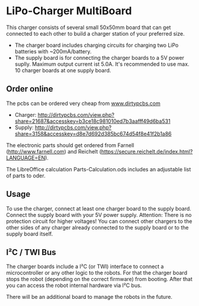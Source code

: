 LiPo-Charger MultiBoard
=======================
This charger consists of several small 50x50mm board that can get connected to each other to build a charger station of your preferred size.
* The charger board includes charging circuits for charging two LiPo batteries with ~200mA/battery.
* The supply board is for connecting the charger boards to a 5V power suplly. Maximum output current ist 5.0A. It's recommended to use max. 10 charger boards at one supply board.

Order online
------------
The pcbs can be ordered very cheap from www.dirtypcbs.com
* Charger: http://dirtypcbs.com/view.php?share=21687&accesskey=b3ce18c981010ed7b3aafff49d6ba531
* Supply: http://dirtypcbs.com/view.php?share=3158&accesskey=d8e7d692d385bc674d54f8e41f2b1a86

The electronic parts should get ordered from Farnell (http://www.farnell.com) and Reichelt (https://secure.reichelt.de/index.html?LANGUAGE=EN).

The LibreOffice calculation Parts-Calculation.ods includes an adjustable list of parts to oder.

Usage
-----
To use the charger, connect at least one charger board to the supply board.
Connect the supply board with your 5V power supply. Attention: There is no protection circuit for higher voltages!
You can connect other chargers to the other sides of any charger already connected to the supply board or to the supply board itself.

I²C / TWI Bus
-------
The charger boards include a I²C (or TWI) interface to connect a microcontroller or any other logic to the robots.
For that the charger board stops the robot (depending on the correct firmware) from booting. After that you can access the robot internal hardware via I²C bus.

There will be an additional board to manage the robots in the future.
